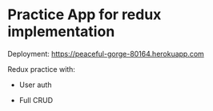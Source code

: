 # Practice App for redux implementation

Deployment: https://peaceful-gorge-80164.herokuapp.com

Redux practice with:

* User auth

* Full CRUD 




